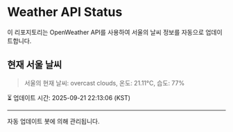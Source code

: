 
# Weather API Status

이 리포지토리는 OpenWeather API를 사용하여 서울의 날씨 정보를 자동으로 업데이트합니다.

## 현재 서울 날씨
> 서울의 현재 날씨: overcast clouds, 온도: 21.11°C, 습도: 77%

⏳ 업데이트 시간: 2025-09-21 22:13:06 (KST)

---
자동 업데이트 봇에 의해 관리됩니다.
